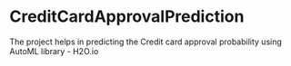 # CreditCardApprovalPrediction
The project helps in predicting the Credit card approval probability using AutoML library - H2O.io
